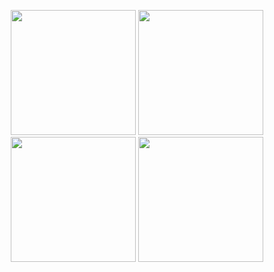 
<p align="center">
  <img src="https://github.com/user-attachments/assets/3f45480c-f6c8-4564-93f0-bf3b4d0c0cba" width="200">
  <img src="https://github.com/user-attachments/assets/a0bd293b-0500-4508-b4bb-24ce7f992723" width="200">
  <img src="https://github.com/user-attachments/assets/85985d59-0f83-4cf5-963d-502dfcb73a01" width="200">
  <img src="https://github.com/user-attachments/assets/6ad43eaa-c08c-4d16-afa1-86cfe9f60dc7" width="200">
</p>

